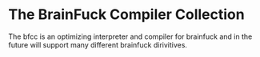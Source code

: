 # The BrainFuck Compiler Collection

The bfcc is an optimizing interpreter and compiler for brainfuck and in the future will support many different brainfuck dirivitives. 
